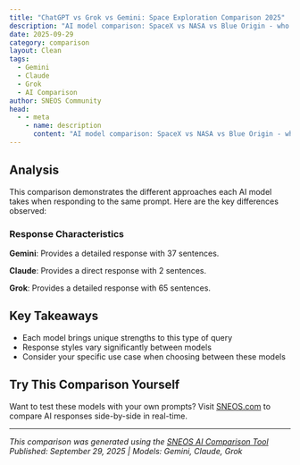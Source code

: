 ```yaml
---
title: "ChatGPT vs Grok vs Gemini: Space Exploration Comparison 2025"
description: "AI model comparison: SpaceX vs NASA vs Blue Origin - who will get humans to Mars first?..."
date: 2025-09-29
category: comparison
layout: Clean
tags:
  - Gemini
  - Claude
  - Grok
  - AI Comparison
author: SNEOS Community
head:
  - - meta
    - name: description
      content: "AI model comparison: SpaceX vs NASA vs Blue Origin - who will get humans to Mars first?..."
---
```


<ChatComparison
  title="ChatGPT vs Grok vs Gemini: Space Exploration Comparison 2025"
  prompt="SpaceX vs NASA vs Blue Origin - who will get humans to Mars first?"
  :responses='{
    "Gemini": "This is a complex question with no definitive answer, as it depends on numerous factors including technological advancements, funding, political will, and unforeseen challenges. Here\u0027s a breakdown of each player and their prospects:\n\n**SpaceX:**\n\n*   **Strengths:**\n    *   **Rapid Innovation:** SpaceX has a track record of quickly developing and testing new technologies, like the Starship program.\n    *   **Ambition \u0026 Focus:** Elon Musk has made colonizing Mars a core mission for SpaceX, driving innovation and attracting talent.\n    *   **Funding:** SpaceX has a mix of government contracts and private investment, providing a solid financial base.\n    *   **Reusable Rockets:** Starship is designed to be fully reusable, significantly reducing the cost of Mars missions.\n*   **Weaknesses:**\n    *   **Technological Challenges:** Starship is still under development and has faced significant testing challenges, including explosions.\n    *   **Overly Optimistic Timelines:** Musk has a history of setting ambitious timelines that aren\u0027t always met.\n    *   **Regulatory Hurdles:** SpaceX needs regulatory approval for Starship launches and Mars missions, which could be complex and time-consuming.\n*   **Timeline:** Musk has stated goals of landing humans on Mars by the late 2020s, but the 2030s seem more realistic given current progress.\n\n**NASA:**\n\n*   **Strengths:**\n    *   **Experience \u0026 Expertise:** NASA has decades of experience in space exploration, including the Apollo missions and Mars rovers.\n    *   **Government Funding:** NASA has a stable source of funding from the U.S. government, though subject to political priorities.\n    *   **International Collaboration:** NASA often collaborates with other space agencies, pooling resources and expertise.\n    *   **Systematic Approach:** NASA follows a more methodical and rigorous approach to mission planning and execution, prioritizing safety and reliability.\n*   **Weaknesses:**\n    *   **Bureaucracy \u0026 Political Influence:** NASA is subject to political pressures and bureaucratic processes, which can slow down development and decision-making.\n    *   **Funding Uncertainty:** NASA\u0027s budget is subject to change depending on political priorities.\n    *   **Slower Pace of Innovation:** While NASA is a technological leader, its innovation pace can be slower compared to SpaceX.\n*   **Timeline:** NASA\u0027s current plans aim for crewed missions to Mars in the late 2030s or early 2040s, contingent on the success of the Artemis program (returning humans to the Moon).\n\n**Blue Origin:**\n\n*   **Strengths:**\n    *   **Vision \u0026 Resources:** Jeff Bezos has a long-term vision for space colonization and has invested significant personal wealth into Blue Origin.\n    *   **Gradatim Ferociter (Step-by-Step, Ferociously):** Blue Origin emphasizes a methodical and incremental approach to space development.\n    *   **New Glenn Rocket:** Blue Origin is developing the New Glenn rocket, a heavy-lift launch vehicle that could be used for Mars missions.\n*   **Weaknesses:**\n    *   **Slower Development:** Blue Origin has faced delays in its development programs and hasn\u0027t achieved the same level of success as SpaceX.\n    *   **Lack of a Mars-Specific Program:** Blue Origin doesn\u0027t have a clearly defined Mars mission plan as ambitious as SpaceX or NASA.\n    *   **Limited Flight History:** Blue Origin has fewer launch successes compared to SpaceX and NASA.\n*   **Timeline:** Blue Origin hasn\u0027t announced a specific timeline for Mars missions, but it\u0027s likely further out than SpaceX or NASA\u0027s current goals, potentially in the 2040s or later.\n\n**Who\u0027s Most Likely to Get There First?**\n\n*   **SpaceX:** The most ambitious and aggressive timeline, driven by Musk\u0027s vision and rapid innovation. However, faces significant technological and regulatory hurdles.\n*   **NASA:** A more cautious and systematic approach, with a strong focus on safety and reliability. Subject to political and budgetary constraints.\n*   **Blue Origin:** Long-term vision and significant resources, but slower development and less focus on Mars compared to the others.\n\n**Conclusion:**\n\nGiven the current trajectories, **SpaceX has the potential to be the first to land humans on Mars, but it\u0027s a high-risk, high-reward proposition.** NASA is a strong contender but will be more measured in its approach. Blue Origin is a player to watch but currently trails behind the other two in terms of Mars-specific plans and progress.\n\n**Ultimately, the race to Mars is a complex endeavor, and the winner will likely be the organization that can overcome the technological, financial, and political challenges most effectively.** It\u0027s also possible that a collaboration between these (or other) entities could be the key to achieving this ambitious goal.\n",
    "Claude": "Invalid API source. Please specify \u0027openai\u0027, \u0027anthropic\u0027, \u0027gemini\u0027, \u0027gemini-grounding\u0027, \u0027deepseek\u0027, \u0027grok\u0027, \u0027grok-live\u0027, or \u0027mistral\u0027.",
    "Grok": "Predicting who will get humans to Mars first among SpaceX, NASA, and Blue Origin involves analyzing their current capabilities, plans, funding, and timelines while acknowledging the inherent uncertainties of space exploration. Here\u0027s a breakdown based on available information as of late 2023:\n\n### **SpaceX (Elon Musk\u0027s Company)**\n- **Advantages**: SpaceX is currently the frontrunner due to its aggressive timeline and innovative approach. Elon Musk has repeatedly stated the goal of landing humans on Mars by the late 2020s (earliest targets around 2026-2029, though often optimistic). Their Starship system, designed for interplanetary travel, is reusable and capable of carrying large payloads and crews (potentially 100\u002B people per mission). Starship has already undergone multiple test flights, with orbital tests in progress (e.g., successful launches in 2023, despite some failures). SpaceX\u2019s track record with Falcon 9 and Crew Dragon shows they can execute complex missions quickly and at lower costs than traditional programs. They also have a partnership with NASA (via the Artemis program) for lunar missions, which could accelerate Mars tech development.\n- **Challenges**: Musk\u2019s timelines are notoriously optimistic, and Starship still needs significant testing for reliability, life support systems, and deep-space travel (e.g., radiation protection, long-duration fuel storage). Landing and returning from Mars require technologies like in-situ resource utilization (ISRU) for fuel production, which are unproven at scale. Funding is strong through private investment and contracts, but Mars missions will cost tens of billions, potentially stretching resources.\n- **Likelihood**: High. SpaceX\u2019s pace, focus on Mars as a core mission, and reusable tech give them a lead. If they hit even a delayed version of their timeline (say, early 2030s), they could outpace others.\n\n### **NASA (U.S. Government Agency)**\n- **Advantages**: NASA has decades of experience with deep-space exploration, including robotic Mars missions (e.g., Perseverance rover) and the Apollo program. Their Artemis program aims to return humans to the Moon by 2025-2026 as a stepping stone to Mars, with a stated goal of human Mars missions in the late 2030s (possibly 2039 per current roadmaps). NASA\u2019s budget (~$25 billion annually) and international partnerships (e.g., ESA, JAXA) provide substantial resources. They\u2019re developing the Space Launch System (SLS) and Orion spacecraft, tested successfully in 2022 (Artemis I), for deep-space missions. NASA also funds research into critical Mars tech like habitation and radiation shielding.\n- **Challenges**: NASA\u2019s timelines are slower due to bureaucratic processes, political dependencies, and budget constraints (funding can shift with administrations). SLS is expensive and not fully reusable, unlike Starship, potentially limiting mission frequency. Their Mars plans are less concrete than lunar ones, with focus split across multiple programs. Delays in Artemis (already pushed from 2024 to 2025-2026) suggest Mars missions could slip further into the 2040s.\n- **Likelihood**: Moderate. NASA has the expertise and infrastructure but moves cautiously and is constrained by politics and funding. They\u2019re more likely to follow SpaceX unless a major national push (akin to Apollo) accelerates their timeline.\n\n### **Blue Origin (Jeff Bezos\u0027s Company)**\n- **Advantages**: Blue Origin is focused on long-term space colonization, with Bezos envisioning millions living in space. Their New Glenn rocket, designed for heavy lift, is in development and could support lunar or Mars missions (first launch expected late 2024). They\u2019re part of NASA\u2019s Artemis program, contracted to build the Blue Moon lunar lander, gaining experience for future Mars endeavors. Blue Origin emphasizes sustainable space infrastructure, which aligns with Mars colonization needs.\n- **Challenges**: Blue Origin lags significantly behind SpaceX and NASA in terms of progress and ambition for Mars specifically. They\u2019ve had delays with New Glenn and lack a clear Mars-focused vehicle or timeline\u2014unlike SpaceX\u2019s Starship or NASA\u2019s explicit plans. Their suborbital New Shepard has flown humans, but they\u2019re far from deep-space capabilities. Funding, while backed by Bezos\u2019s wealth, seems less aggressively deployed compared to SpaceX\u2019s rapid iteration. Mars isn\u2019t their near-term priority; lunar and orbital habitats are.\n- **Likelihood**: Low. Blue Origin could play a supporting role (e.g., via tech or partnerships) but is unlikely to lead a Mars mission before the others. Their timeline likely stretches beyond the 2040s for a direct Mars push, if they pursue it at all.\n\n### **Comparison of Key Factors**\n- **Timeline Aggressiveness**: SpaceX targets late 2020s/early 2030s; NASA aims for late 2030s; Blue Origin has no clear Mars timeline.\n- **Technology Readiness**: SpaceX\u2019s Starship is closest to a Mars-capable system (though unproven); NASA\u2019s SLS/Orion is tested but not Mars-specific yet; Blue Origin\u2019s tech is embryonic for deep space.\n- **Funding \u0026 Resources**: SpaceX relies on private capital and contracts (flexible but risky); NASA has stable government funding (but limited); Blue Origin has Bezos\u2019s backing but slower spending.\n- **Mission Focus**: Mars is SpaceX\u2019s ultimate goal; NASA treats it as a long-term objective after the Moon; Blue Origin prioritizes broader space infrastructure over Mars.\n\n### **Conclusion and Prediction**\nSpaceX is the most likely to get humans to Mars first, potentially in the early 2030s, due to their singular focus, rapid development cycle, and Musk\u2019s drive\u2014though delays to mid-2030s are plausible given technical hurdles. NASA is a strong contender for a later mission (late 2030s or early 2040s) with a more methodical, government-backed approach, and could leapfrog SpaceX if political will (e.g., a new space race) or SpaceX failures intervene. Blue Origin is a distant third, lacking the near-term focus or tech to compete for \u201Cfirst to Mars\u201D but could become relevant in later decades or as a partner.\n\n**Caveats**: Unforeseen challenges (technical failures, funding issues, geopolitical events) could delay all players. A collaborative effort (e.g., SpaceX and NASA combining resources) isn\u2019t out of the question and could shift timelines. Mars remains a monumental challenge\u2014radiation, landing safety, and life support are unsolved at human scale\u2014and the \u201Cfirst\u201D landing might be symbolic rather than sustainable without decades of follow-up. For now, bet on SpaceX, with an eye on NASA as a dark horse. What do you think\u2014any wildcard factors I missed?"
  }'
  published-date="15:18"
/>

## Analysis

This comparison demonstrates the different approaches each AI model takes when responding to the same prompt. Here are the key differences observed:

### Response Characteristics

**Gemini**: Provides a detailed response with 37 sentences. 

**Claude**: Provides a direct response with 2 sentences. 

**Grok**: Provides a detailed response with 65 sentences. 

## Key Takeaways

- Each model brings unique strengths to this type of query
- Response styles vary significantly between models
- Consider your specific use case when choosing between these models

## Try This Comparison Yourself

Want to test these models with your own prompts? Visit [SNEOS.com](https://sneos.com) to compare AI responses side-by-side in real-time.

---

*This comparison was generated using the [SNEOS AI Comparison Tool](https://sneos.com)*
*Published: September 29, 2025 | Models: Gemini, Claude, Grok*
